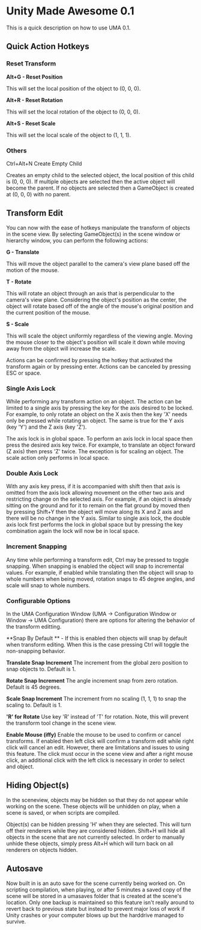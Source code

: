 # Unity Made Awesome 0.1

This is a quick description on how to use UMA 0.1.

## Quick Action Hotkeys

### Reset Transform ###

**Alt+G - Reset Position**

This will set the local position of the object to (0, 0, 0).

**Alt+R - Reset Rotation**

This will set the local rotation of the object to (0, 0, 0).

**Alt+S - Reset Scale**

This will set the local scale of the object to (1, 1, 1).

### Others ###

Ctrl+Alt+N Create Empty Child

Creates an empty child to the selected object, the local position of this child is (0, 0, 0). If multiple objects are selected then the active object will become the parent. If no objects are selected then a GameObject is created at (0, 0, 0) with no parent.

## Transform Edit

You can now with the ease of hotkeys manipulate the transform of objects in the scene view. By selecting GameObject(s) in the scene window or hierarchy window, you can perform the following actions:

**G - Translate**

This will move the object parallel to the camera's view plane based off the motion of the mouse.

**T - Rotate**

This will rotate an object through an axis that is perpendicular to the camera's view plane. Considering the object's position as the center, the object will rotate based off of the angle of the mouse's original position and the current position of the mouse.

**S - Scale**

This will scale the object uniformly regardless of the viewing angle. Moving the mouse closer to the object's position will scale it down while moving away from the object will increase the scale.

Actions can be confirmed by pressing the hotkey that activated the transform again or by pressing enter. Actions can be canceled by pressing ESC or space.

### Single Axis Lock ###

While performing any transform action on an object. The action can be limited to a single axis by pressing the key for the axis desired to be locked. For example, to only rotate an object on the X axis then the key 'X' needs only be pressed while rotating an object. The same is true for the Y axis (key 'Y') and the Z axis (key 'Z').

The axis lock is in global space. To perform an axis lock in local space then press the desired axis key twice. For example, to translate an object forward (Z axis) then press 'Z' twice. The exception is for scaling an object. The scale action only performs in local space.

### Double Axis Lock ###

With any axis key press, if it is accompanied with shift then that axis is omitted from the axis lock allowing movement on the other two axis and restricting change on the selected axis. For example, if an object is already sitting on the ground and for it to remain on the flat ground by moved then by pressing Shift+Y then the object will move along its X and Z axis and there will be no change in the Y axis. Similar to single axis lock, the double axis lock first performs the lock in global space but by pressing the key combination again the lock will now be in local space.

### Increment Snapping ###

Any time while performing a transform edit, Ctrl may be pressed to toggle snapping. When snapping is enabled the object will snap to incremental values. For example, if enabled while translating then the object will snap to whole numbers when being moved, rotation snaps to 45 degree angles, and scale will snap to whole numbers.

### Configurable Options ###

In the UMA Configuration Window (UMA -> Configuration Window or Window -> UMA Configuration) there are options for altering the behavior of the transform editting.

**Snap By Default ** - If this is enabled then objects will snap by default when transform editing. When this is the case pressing Ctrl will toggle the non-snapping behavior.

**Translate Snap Increment** The increment from the global zero position to snap objects to. Default is 1.

**Rotate Snap Increment** The angle increment snap from zero rotation. Default is 45 degrees.

**Scale Snap Increment** The increment from no scaling (1, 1, 1) to snap the scaling to. Default is 1.

**'R' for Rotate** Use key 'R' instead of 'T' for rotation. Note, this will prevent the transform tool change in the scene view.

**Enable Mouse (iffy)** Enable the mouse to be used to confirm or cancel transforms. If enabled then left click will confirm a transform edit while right click will cancel an edit. However, there are limitations and issues to using this feature. The click must occur in the scene view and after a right mouse click, an additional click with the left click is necessary in order to select and object.

## Hiding Object(s)

In the sceneview, objects may be hidden so that they do not appear while working on the scene. These objects will be unhidden on play, when a scene is saved, or when scripts are compiled.

Object(s) can be hidden pressing 'H' when they are selected. This will turn off their renderers while they are considered hidden. Shift+H will hide all objects in the scene that are not currently selected. In order to manually unhide these objects, simply press Alt+H which will turn back on all renderers on objects hidden.

## Autosave

Now built in is an auto save for the scene currently being worked on. On scripting compilation, when playing, or after 5 minutes a saved copy of the scene will be stored in a umasaves folder that is created at the scene's location. Only one backup is maintained so this feature isn't really around to revert back to previous state but instead to prevent major loss of work if Unity crashes or your computer blows up but the harddrive managed to survive.